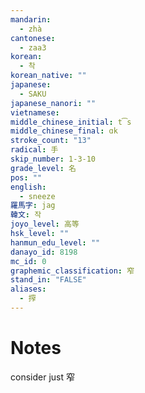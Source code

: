 ```yaml
---
mandarin:
  - zhà
cantonese:
  - zaa3
korean:
  - 착
korean_native: ""
japanese:
  - SAKU
japanese_nanori: ""
vietnamese:
middle_chinese_initial: t͡s
middle_chinese_final: ɑk
stroke_count: "13"
radical: 手
skip_number: 1-3-10
grade_level: 名
pos: ""
english:
  - sneeze
羅馬字: jag
韓文: 작
joyo_level: 高等
hsk_level: ""
hanmun_edu_level: ""
danayo_id: 8198
mc_id: 0
graphemic_classification: 窄
stand_in: "FALSE"
aliases:
  - 搾
---
```


# Notes
consider just 窄
